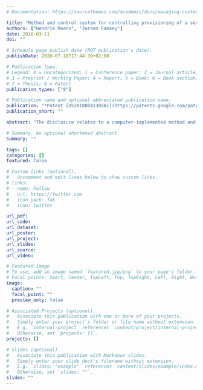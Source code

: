 ```yaml
---
# Documentation: https://sourcethemes.com/academic/docs/managing-content/

title: "Method and control system for controlling provisioning of a service in a network"
authors: ["Hendrik Moens", "Jeroen Famaey"]
date: 2016-03-11
doi: ""

# Schedule page publish date (NOT publication's date).
publishDate: 2020-07-18T17:44:39+02:00

# Publication type.
# Legend: 0 = Uncategorized; 1 = Conference paper; 2 = Journal article;
# 3 = Preprint / Working Paper; 4 = Report; 5 = Book; 6 = Book section;
# 7 = Thesis; 8 = Patent
publication_types: ["8"]

# Publication name and optional abbreviated publication name.
publication: "*Patent [US20180041388A1](https://patents.google.com/patent/US20180041388A1) (Pending), [EP3269088A1](https://patents.google.com/patent/EP3269088A1) (Pending)*"
publication_short: ""

abstract: "The disclosure relates to a computer-implemented method and control system for controlling provisioning of a service in a network. A network function specification data structure of a network function of the service is obtained, wherein the network function specification data structure is associated with at least a first network function implementation, e.g. a physical network function implementation, and a second network function implementation, e.g. a virtual network function implementation, for performing the network function of the service. Network service provisioning is controlled comprising selecting the first network function implementation or the second network function implementation of the network function in the network function specification data structure."

# Summary. An optional shortened abstract.
summary: ""

tags: []
categories: []
featured: false

# Custom links (optional).
#   Uncomment and edit lines below to show custom links.
# links:
# - name: Follow
#   url: https://twitter.com
#   icon_pack: fab
#   icon: twitter

url_pdf: 
url_code:
url_dataset:
url_poster:
url_project:
url_slides:
url_source:
url_video:

# Featured image
# To use, add an image named `featured.jpg/png` to your page's folder. 
# Focal points: Smart, Center, TopLeft, Top, TopRight, Left, Right, BottomLeft, Bottom, BottomRight.
image:
  caption: ""
  focal_point: ""
  preview_only: false

# Associated Projects (optional).
#   Associate this publication with one or more of your projects.
#   Simply enter your project's folder or file name without extension.
#   E.g. `internal-project` references `content/project/internal-project/index.md`.
#   Otherwise, set `projects: []`.
projects: []

# Slides (optional).
#   Associate this publication with Markdown slides.
#   Simply enter your slide deck's filename without extension.
#   E.g. `slides: "example"` references `content/slides/example/index.md`.
#   Otherwise, set `slides: ""`.
slides: ""
---
```

